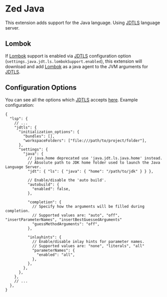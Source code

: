 # Zed Java

This extension adds support for the Java language. Using [JDTLS] language server.

## Lombok

If [Lombok] support is enabled via [JDTLS] configuration option
(`settings.java.jdt.ls.lombokSupport.enabled`), this
extension will download and add [Lombok] as a java agent to the JVM arguments for
[JDTLS].

## Configuration Options

You can see all the options which [JDTLS] accepts [here](OPTIONS.md).
Example configuration:

```jsonc
{
  "lsp": {
    // ...
    "jdtls": {
      "initialization_options": {
        "bundles": [],
        "workspaceFolders": ["file:///path/to/project/folder"],
      },
      "settings": {
        "java": {
          // java.home deprecated use 'java.jdt.ls.java.home' instead.
          // Absolute path to JDK home folder used to launch the Java Language Server.
          "jdt": { "ls": { "java": { "home": "/path/to/jdk" } } },

          // Enable/disable the 'auto build'.
          "autobuild": {
            "enabled": false,
          },

          "completion": {
            // Specify how the arguments will be filled during completion.
            // Supported values are: "auto", "off", "insertParameterNames", "insertBestGuessedArguments"
            "guessMethodArguments": "off",
          },

          "inlayhints": {
            // Enable/disable inlay hints for parameter names.
            // Supported values are: "none", "literals", "all"
            "parameterNames": {
              "enabled": "all",
            },
          },
        },
      },
    },
    // ...
  },
}
```

[JDTLS]: https://github.com/eclipse-jdtls/eclipse.jdt.ls
[Lombok]: https://projectlombok.org
